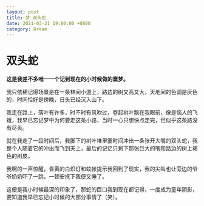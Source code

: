 ```yaml
---
layout: post
title: 梦—双头蛇
date: 2021-03-21 19:00:00 +0800
category: Dream
---
```


# 双头蛇

**这是我差不多唯一一个记到现在的小时候做的噩梦。**

我只依稀记得场景是在一条林间小道上，路边的树又高又大，天地间的色调是灰色的，时间恰好是傍晚，日头已经沉入山下。

我走在路上，落叶有许多，时不时有风吹过，卷起树叶飘在我眼前，像是恼人的飞蛾，我早已忘记梦中为何要走这条小路，当时一心只想快点走完，但似乎这条路没有尽头。

就在我走了一段时间后，我脚下的树叶堆里霎时间冲出一条张开大嘴的双头蛇，我整个人随着它的冲出而飞到天上，最后的记忆只剩下那张巨大的嘴和路边的树上褐色的树皮。

我啊的一声惊醒，昏黄的白炽灯和蚊帐提示我回到了现实，我的尖叫也让旁边的爷爷奶奶吓了一跳，一顿安抚下我便又睡了。

这便是我小时候最深的印象了，那蛇的巨口我到现在都记得，一度成为童年阴影，要知道我早已忘记小时候的大部分事情了（笑）。